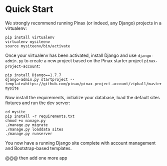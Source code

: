 # Quick Start

We strongly recommend running Pinax (or indeed, any Django) projects in a virtualenv:

```
pip install virtualenv
virtualenv mysiteenv
source mysiteenv/bin/activate
```

Once your virtualenv has been activated, install Django and use `django-admin.py` to create a new project based on the Pinax starter project `pinax-project-account`:

```
pip install Django==1.7.7
django-admin.py startproject --template=https://github.com/pinax/pinax-project-account/zipball/master mysite
```

Now install the requirements, initialize your database, load the default sites fixtures and run the dev server:

```
cd mysite
pip install -r requirements.txt
chmod +x manage.py
./manage.py migrate
./manage.py loaddata sites
./manage.py runserver
```

You now have a running Django site complete with account management and Bootstrap-based templates.


@@@ then add one more app
